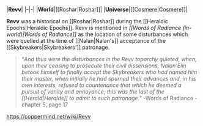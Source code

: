 |**Revv**|
|-|-|
|**World**|[[Roshar\|Roshar]]|
|**Universe**|[[Cosmere\|Cosmere]]|

**Revv** was a historical  on [[Roshar\|Roshar]] during the [[Heraldic Epochs\|Heraldic Epochs]].
Revv is mentioned in *[[Words of Radiance (in-world)\|Words of Radiance]]* as the location of some disturbances which were quelled at the time of [[Nalan\|Nalan's]] acceptance of the [[Skybreakers\|Skybreakers']] patronage.

>“*And thus were the disturbances in the Revv toparchy quieted, when, upon their ceasing to prosecute their civil dissensions, Nalan'Elin betook himself to finally accept the Skybreakers who had named him their master, when initially he had spurned their advances and, in his own interests, refused to countenance that which he deemed a pursuit of vanity and annoyance; this was the last of the [[Herald\|Heralds]] to admit to such patronage.*”
\-Words of Radiance - chapter 5, page 17



https://coppermind.net/wiki/Revv